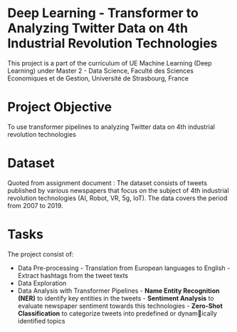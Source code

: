 # Deep Learning - Transformer to Analyzing Twitter Data on 4th Industrial Revolution Technologies
This project is a part of the curriculum of UE Machine Learning (Deep Learning) under Master 2 - Data Science,
Faculté des Sciences Economiques et de Gestion, Université de Strasbourg, France

# Project Objective
To use transformer pipelines to analyzing Twitter data on 4th industrial revolution technologies

# Dataset
Quoted from assignment document :
The dataset consists of tweets published by various newspapers that focus on the subject of 4th industrial revolution technologies (AI, Robot, VR, 5g, IoT). The data covers the period from 2007 to 2019.

# Tasks
The project consist of:
- Data Pre-processing 
        - Translation from European languages to English
        - Extract hashtags from the tweet texts
- Data Exploration 
- Data Analysis with Transformer Pipelines
        - **Name Entity Recognition (NER)** to identify key entities in the tweets
        - **Sentiment Analysis** to evaluate newspaper sentiment towards this technologies
        - **Zero-Shot Classification** to categorize tweets into predefined or dynamically identified topics

